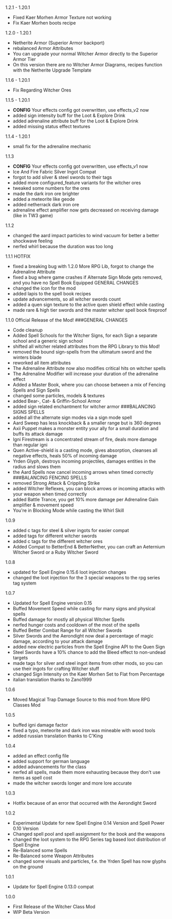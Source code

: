 1.2.1 - 1.20.1
- Fixed Kaer Morhen Armor Texture not working
- Fix Kaer Morhen boots recipe

1.2.0 - 1.20.1
- Netherite Armor (Superior Armor backport)
- rebalanced Armor Attributes
- You can upgrade your normal Witcher Armor directly to the Superior Armor Tier
- On this version there are no Witcher Armor Diagrams, recipes function with the Netherite Upgrade Template

1.1.6 - 1.20.1
-  Fix Regarding Witcher Ores

1.1.5 - 1.20.1
- **CONFIG** Your effects config got overwritten, use effects_v2 now
- added sign intensity buff for the Loot & Explore Drink
- added adrenaline attribute buff for the Loot & Explore Drink
- added missing status effect textures

1.1.4 - 1.20.1
- small fix for the adrenaline mechanic

1.1.3
- **CONFIG** Your effects config got overwritten, use effects_v1 now
- Ice And Fire Fabric Silver Ingot Compat
- forgot to add silver & steel swords to their tags
- added more configured_feature variants for the witcher ores
- tweaked some numbers for the ores
- made the dark iron ore brighter
- added a meteorite like geode
- added netherrack dark iron ore
- adrenaline effect amplifier now gets decreased on receiving damage (like in TW3 game)

1.1.2
- changed the aard impact particles to wind vacuum for better a better shockwave feeling
- nerfed whirl because the duration was too long

1.1.1
HOTFIX
- fixed a breaking bug with 1.2.0 More RPG Lib, forgot to change the Adrenaline Attribute
- fixed a bug where game crashes if Alternate Sign Mode gets removed, and you have no Spell Book Equipped
GENERAL CHANGES
- changed the icon for the mod
- added lapis to the spell book recipes
- update advancements, so all witcher swords count
- added a quen sign texture to the active quen shield effect while casting
- made rare & high tier swords and the master witcher spell book fireproof

1.1.0
Official Release of the Mod!
###GENERAL CHANGES
- Code cleanup
- Added Spell Schools for the Witcher Signs, for each Sign a separate school and a generic sign school
- shifted all witcher related attributes from the RPG Library to this Mod!
- removed the bound sign-spells from the ultimatum sword and the winters blade
- reworked all item attributes
- The Adrenaline Attribute now also modifies critical hits on witcher spells
- The Adrenaline Modifier will increase your duration of the adrenaline effect
- Added a Master Book, where you can choose between a mix of Fencing Spells and Sign Spells
- changed some particles, models & textures
- added Bear-, Cat- & Griffin-School Armor
- added sign related enchantment for witcher armor
###BALANCING SIGNS SPELLS
- added all the alternate sign modes via a sign mode spell
- Aard Sweep has less knockback & a smaller range but is 360 degrees
- Axii Puppet makes a monster entity your ally for a small duration and buffs its attack damage
- Igni Firestream is a concentrated stream of fire, deals more damage than regular igni
- Quen Active-shield is a casting mode, gives absorption, cleanses all negative effects, heals 50% of incoming damage
- Yrden Glyph, destroys incoming projectiles, damages entities in the radius and slows them
- the Aard Spells now cancel incoming arrows when timed correctly
###BALANCING FENCING SPELLS
- removed Strong Attack & Crippling Strike
- added Witcher Reflexes, you can block arrows or incoming attacks with your weapon when timed correctly
- added Battle Trance, you get 10% more damage per Adrenaline Gain amplifier & movement speed
- You're in Blocking Mode while casting the Whirl Skill

1.0.9
- added c tags for steel & silver ingots for easier compat
- added tags for different witcher swords
- added c tags for the different witcher ores
- Added Compat to BetterEnd & BetterNether, you can craft an Aeternium Witcher Sword or a Ruby Witcher Sword

1.0.8
- updated for Spell Engine 0.15.6 loot injection changes
- changed the loot injection for the 3 special weapons to the rpg series tag system

1.0.7
- Updated for Spell Engine version 0.15
- Buffed Movement Speed while casting for many signs and physical spells
- Buffed damage for mostly all physical Witcher Spells
- nerfed hunger costs and cooldown of the most of the spells
- Buffed Better Combat Range for all Witcher Swords
- Silver Swords and the Aerondight now deal a percentage of magic damage, according to your attack damage
- added new electric particles from the Spell Engine API to the Quen Sign
- Steel Swords have a 10% chance to add the Bleed effect to non-undead targets
- made tags for silver and steel ingot items from other mods, so you can use their ingots for crafting Witcher stuff
- changed Sign Intensity on the Kaer Morhen Set to Flat from Percentage
- italian translation thanks to Zano1999 

1.0.6
- Moved Magical Trap Damage Source to this mod from More RPG Classes Mod

1.0.5
- buffed igni damage factor
- fixed a typo, meteorite and dark iron was mineable with wood tools
- added russian translation thanks to C'King

1.0.4
- added an effect config file
- added support for german language
- added advancements for the class
- nerfed all spells, made them more exhausting because they don't use items as spell cost
- made the witcher swords longer and more lore accurate

1.0.3
- Hotfix because of an error that occurred with the Aerondight Sword

1.0.2
- Experimental Update for new Spell Engine 0.14 Version and Spell Power 0.10 Version
- Changed spell pool and spell assignment for the book and the weapons
- changed the loot system to the RPG Series tag based loot distribution of Spell Engine
- Re-Balanced some Spells
- Re-Balanced some Weapon Attributes
- changed some visuals and particles, f.e. the Yrden Spell has now glyphs on the ground

1.0.1
- Update for Spell Engine 0.13.0 compat

1.0.0
- First Release of the Witcher Class Mod
- WIP Beta Version